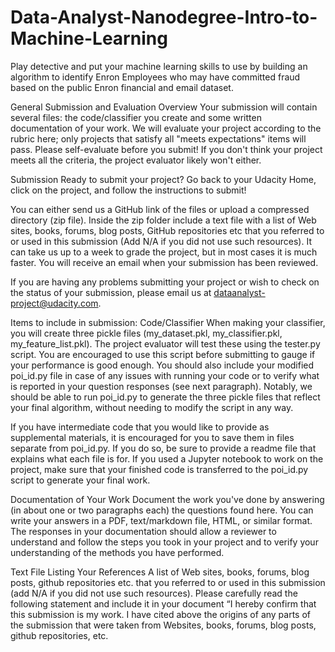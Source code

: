 # Data-Analyst-Nanodegree-Intro-to-Machine-Learning
Play detective and put your machine learning skills to use by building an algorithm to identify Enron Employees who may have committed fraud based on the public Enron financial and email dataset.

General Submission and Evaluation Overview
Your submission will contain several files: the code/classifier you create and some written documentation of your work. We will evaluate your project according to the rubric here; only projects that satisfy all "meets expectations" items will pass. Please self-evaluate before you submit! If you don't think your project meets all the criteria, the project evaluator likely won't either.

Submission
Ready to submit your project? Go back to your Udacity Home, click on the project, and follow the instructions to submit!

You can either send us a GitHub link of the files or upload a compressed directory (zip file).
Inside the zip folder include a text file with a list of Web sites, books, forums, blog posts, GitHub repositories etc that you referred to or used in this submission (Add N/A if you did not use such resources).
It can take us up to a week to grade the project, but in most cases it is much faster. You will receive an email when your submission has been reviewed.

If you are having any problems submitting your project or wish to check on the status of your submission, please email us at dataanalyst-project@udacity.com.

Items to include in submission:
Code/Classifier
When making your classifier, you will create three pickle files (my_dataset.pkl, my_classifier.pkl, my_feature_list.pkl). The project evaluator will test these using the tester.py script. You are encouraged to use this script before submitting to gauge if your performance is good enough. You should also include your modified poi_id.py file in case of any issues with running your code or to verify what is reported in your question responses (see next paragraph). Notably, we should be able to run poi_id.py to generate the three pickle files that reflect your final algorithm, without needing to modify the script in any way.

If you have intermediate code that you would like to provide as supplemental materials, it is encouraged for you to save them in files separate from poi_id.py. If you do so, be sure to provide a readme file that explains what each file is for. If you used a Jupyter notebook to work on the project, make sure that your finished code is transferred to the poi_id.py script to generate your final work.

Documentation of Your Work
Document the work you've done by answering (in about one or two paragraphs each) the questions found here. You can write your answers in a PDF, text/markdown file, HTML, or similar format. The responses in your documentation should allow a reviewer to understand and follow the steps you took in your project and to verify your understanding of the methods you have performed.

Text File Listing Your References
A list of Web sites, books, forums, blog posts, github repositories etc. that you referred to or used in this submission (add N/A if you did not use such resources). Please carefully read the following statement and include it in your document “I hereby confirm that this submission is my work. I have cited above the origins of any parts of the submission that were taken from Websites, books, forums, blog posts, github repositories, etc.
